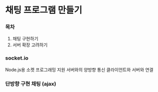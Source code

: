 # 채팅 프로그램 만들기

### 목차

1. 채팅 구현하기
1. 서버 확장 고려하기

### socket.io

Node.js용 소켓 프로그래밍 지원
서버와의 양방향 통신
클라이언트와 서버와 연결

### 단방향 구현 채팅 (ajax)
